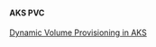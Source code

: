 #### AKS PVC
[Dynamic Volume Provisioning in AKS](https://dev.to/sxmmie/dynamic-volume-provisioning-in-aks-3ep9)

